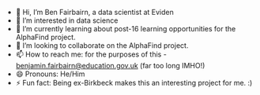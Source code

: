 - 👋 Hi, I’m Ben Fairbairn, a data scientist at Eviden
- 👀 I’m interested in data science
- 🌱 I’m currently learning about post-16 learning opportunities for the AlphaFind project.
- 💞️ I’m looking to collaborate on the AlphaFind project.
- 📫 How to reach me: for the purposes of this - benjamin.fairbairn@education.gov.uk (far too long IMHO!)
- 😄 Pronouns: He/Him
- ⚡ Fun fact: Being ex-Birkbeck makes this an interesting project for me. :)

<!---
BenFairbairnEviden/BenFairbairnEviden is a ✨ special ✨ repository because its `README.md` (this file) appears on your GitHub profile.
You can click the Preview link to take a look at your changes.
--->
